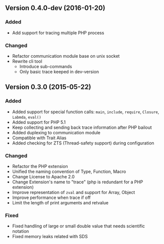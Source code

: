 Version 0.4.0-dev (2016-01-20)
------------------------------

### Added

- Add support for tracing multiple PHP process

### Changed

- Refactor communication module base on unix socket
- Rewrite cli tool
    - Introduce sub-commands
    - Only basic trace keeped in dev-version


Version 0.3.0 (2015-05-22)
------------------------------

### Added

- Added support for special function calls: `main`, `include`, `require`, `Closure`, `Labmda`, `eval()`
- Added support for PHP 5.1
- Keep collecting and sending back trace information after PHP bailout
- Added duplexing to communication module
- Compatible with Trait Alias
- Added checking for ZTS (Thread-safety support) during configuration

### Changed

- Refactor the PHP extension
- Unified the naming convention of Type, Function, Macro
- Change License to Apache 2.0
- Change Extension's name to "trace" (php is redundant for a PHP extension)
- Improve representation of `zval` and support for Array, Object
- Improve performance when trace if off
- Limit the length of print arguments and retvalue

### Fixed

- Fixed handling of large or small double value that needs scientific notation
- Fixed memory leaks related with SDS
